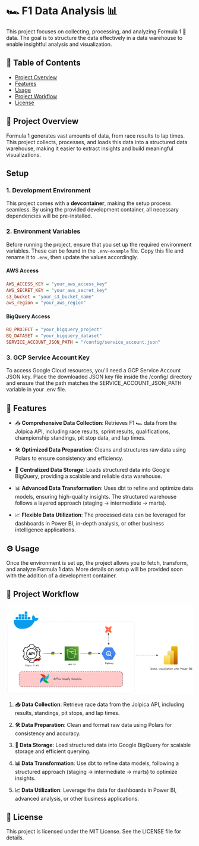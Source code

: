# 🏎️ F1 Data Analysis 📊

This project focuses on collecting, processing, and analyzing Formula 1 🏁 data. The goal is to structure the data effectively in a data warehouse to enable insightful analysis and visualization.

## 📂 Table of Contents

- [Project Overview](#project-overview)
- [Features](#features)
- [Usage](#usage)
- [Project Workflow](#project-workflow)
- [License](#license)

## 📌 Project Overview

Formula 1 generates vast amounts of data, from race results to lap times. This project collects, processes, and loads this data into a structured data warehouse, making it easier to extract insights and build meaningful visualizations.

## Setup

### 1. Development Environment
This project comes with a **devcontainer**, making the setup process seamless. By using the provided development container, all necessary dependencies will be pre-installed.

### 2. Environment Variables
Before running the project, ensure that you set up the required environment variables. These can be found in the `.env-example` file. Copy this file and rename it to `.env`, then update the values accordingly.

#### AWS Access
```ini
AWS_ACCESS_KEY = "your_aws_access_key"
AWS_SECRET_KEY = "your_aws_secret_key"
s3_bucket = "your_s3_bucket_name"
aws_region = "your_aws_region"
```
#### BigQuery Access
```ini
BQ_PROJECT = "your_bigquery_project"
BQ_DATASET = "your_bigquery_dataset"
SERVICE_ACCOUNT_JSON_PATH = "/config/service_account.json"
```

### 3. GCP Service Account Key

To access Google Cloud resources, you'll need a GCP Service Account JSON key. Place the downloaded JSON key file inside the /config/ directory and ensure that the path matches the SERVICE_ACCOUNT_JSON_PATH variable in your .env file.



## 🚀 Features

- 📥 **Comprehensive Data Collection**: Retrieves F1 🏎️ data from the Jolpica API, including race results, sprint results, qualifications, championship standings, pit stop data, and lap times.
  
- 🛠️ **Optimized Data Preparation**: Cleans and structures raw data using Polars to ensure consistency and efficiency.

- 🏦 **Centralized Data Storage**: Loads structured data into Google BigQuery, providing a scalable and reliable data warehouse.

- 📊 **Advanced Data Transformation**: Uses dbt to refine and optimize data models, ensuring high-quality insights. The structured warehouse follows a layered approach (staging → intermediate → marts).

- 📈 **Flexible Data Utilization**: The processed data can be leveraged for dashboards in Power BI, in-depth analysis, or other business intelligence applications.

## ⚙️ Usage

Once the environment is set up, the project allows you to fetch, transform, and analyze Formula 1 data. More details on setup will be provided soon with the addition of a development container.

## 🔄 Project Workflow

<p align="center">
<img src=".docs/workflow.png" alt="My Image" width="700">
</p>

1. **📥 Data Collection**: Retrieve race data from the Jolpica API, including results, standings, pit stops, and lap times.

2. **🛠️ Data Preparation**: Clean and format raw data using Polars for consistency and accuracy.

3. **🏦 Data Storage**: Load structured data into Google BigQuery for scalable storage and efficient querying.

4. **📊 Data Transformation**: Use dbt to refine data models, following a structured approach (staging → intermediate → marts) to optimize insights.

5. **📈 Data Utilization**: Leverage the data for dashboards in Power BI, advanced analysis, or other business applications.

## 📜 License

This project is licensed under the MIT License. See the LICENSE file for details.
